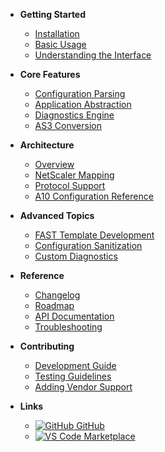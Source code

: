 <!-- docs/_sidebar.md -->

- **Getting Started**
  - [Installation](getting-started/installation.md)
  - [Basic Usage](getting-started/basic-usage.md)
  - [Understanding the Interface](getting-started/interface.md)

- **Core Features**
  - [Configuration Parsing](features/parsing.md)
  - [Application Abstraction](features/abstraction.md)
  - [Diagnostics Engine](features/diagnostics.md)
  - [AS3 Conversion](features/conversion.md)

- **Architecture**
  - [Overview](a10_architecture.md)
  - [NetScaler Mapping](roadmap.md#netscaler-to-f5-mapping)
  - [Protocol Support](roadmap.md#protocolservicetype-reference)
  - [A10 Configuration Reference](a10_configuration_reference.md)

- **Advanced Topics**
  - [FAST Template Development](advanced/templates.md)
  - [Configuration Sanitization](advanced/sanitization.md)
  - [Custom Diagnostics](advanced/diagnostics-custom.md)

- **Reference**
  - [Changelog](CHANGELOG.md)
  - [Roadmap](roadmap.md)
  - [API Documentation](reference/api.md)
  - [Troubleshooting](reference/troubleshooting.md)

- **Contributing**
  - [Development Guide](contributing/development.md)
  - [Testing Guidelines](contributing/testing.md)
  - [Adding Vendor Support](contributing/vendor-support.md)

- **Links**
  - [![GitHub](https://icongr.am/simple/github.svg?size=16&colored=true) GitHub](https://github.com/f5devcentral/vscode-f5-flipper)
  - [![VS Code](https://icongr.am/simple/visualstudiocode.svg?size=16&colored=true) Marketplace](https://marketplace.visualstudio.com/items?itemName=F5DevCentral.vscode-f5-flipper)
